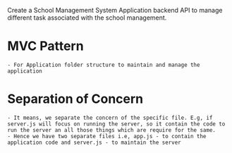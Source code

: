 <!-- Object -->

Create a School Management System Application backend API to manage different task associated with the school management.

<!-- Technique -->

# MVC Pattern

    - For Application folder structure to maintain and manage the application

# Separation of Concern

    - It means, we separate the concern of the specific file. E.g, if server.js will focus on running the server, so it contain the code to run the server an all those things which are require for the same.
    - Hence we have two separate files i.e, app.js - to contain the application code and server.js - to maintain the server
